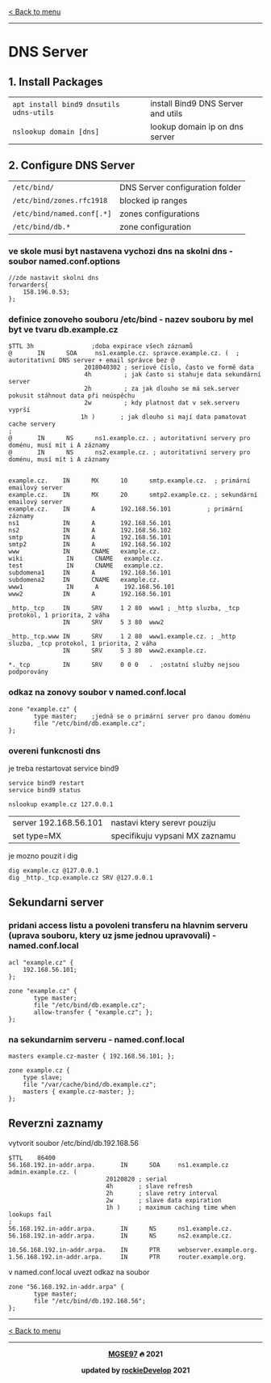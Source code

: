 [< Back to menu](../README.md)

---

# DNS Server

## 1. Install Packages

<table>
    <tr><td><code>apt install bind9 dnsutils udns-utils</code></td><td>install Bind9 DNS Server and utils</td></tr>
    <tr><td><code>nslookup domain [dns]</code></td><td>lookup domain ip on dns server</td></tr>
</table>

## 2. Configure DNS Server

<table>
    <tr><td><code>/etc/bind/</code></td><td>DNS Server configuration folder</td></tr>
    <tr><td><code>/etc/bind/zones.rfc1918</code></td><td>blocked ip ranges</td></tr>
    <tr><td><code>/etc/bind/named.conf[.*]</code></td><td>zones configurations</td></tr>
    <tr><td><code>/etc/bind/db.*</code></td><td>zone configuration</td></tr>
</table>

### ve skole musi byt nastavena vychozi dns na skolni dns - soubor named.conf.options

    //zde nastavit skolni dns
    forwarders{
        158.196.0.53;
    };

### definice zonoveho souboru /etc/bind - nazev souboru by mel byt ve tvaru db.example.cz
    
    $TTL 3h 			   ;doba expirace všech záznamů
    @       IN      SOA     ns1.example.cz. spravce.example.cz. (  ; autoritativní DNS server + email správce bez @
                         2018040302 ; seriové číslo, často ve formě data
                         4h         ; jak často si stahuje data sekundární server
                         2h         ; za jak dlouho se má sek.server pokusit stáhnout data při neúspěchu
                         2w         ; kdy platnost dat v sek.serveru vyprší
                        1h )       ; jak dlouho si mají data pamatovat cache servery
    ;
    @       IN      NS      ns1.example.cz. ; autoritativní servery pro doménu, musí mít i A záznamy
    @       IN      NS      ns2.example.cz. ; autoritativní servery pro doménu, musí mít i A záznamy


    example.cz.    IN      MX      10      smtp.example.cz.  ; primární emailový server
    example.cz.    IN      MX      20      smtp2.example.cz. ; sekundární emailový server
    example.cz.    IN      A       192.168.56.101          ; primární záznamy
    ns1            IN      A       192.168.56.101
    ns2            IN      A       192.168.56.102
    smtp           IN      A       192.168.56.101
    smtp2          IN      A       192.168.56.102
    www            IN      CNAME   example.cz.
    wiki	        IN      CNAME   example.cz.
    test	        IN      CNAME   example.cz.
    subdomena1     IN      A       192.168.56.101
    subdomena2     IN      CNAME   example.cz.
    www1	        IN      A       192.168.56.101
    www2           IN      A       192.168.56.101

    _http._tcp     IN      SRV     1 2 80  www1 ; _http sluzba, _tcp protokol, 1 priorita, 2 váha
                   IN      SRV     5 3 80  www2

    _http._tcp.www IN      SRV     1 2 80  www1.example.cz. ; _http sluzba, _tcp protokol, 1 priorita, 2 váha
                   IN      SRV     5 3 80  www2.example.cz.

    *._tcp         IN      SRV     0 0 0   .  ;ostatní služby nejsou podporovány

### odkaz na zonovy soubor v named.conf.local
    zone "example.cz" {
           type master;    ;jedná se o primární server pro danou doménu
           file "/etc/bind/db.example.cz";
    };
 
### overeni funkcnosti dns
je treba restartovat service bind9

    service bind9 restart
    service bind9 status

    nslookup example.cz 127.0.0.1
<table>
<tr><td>server 192.168.56.101 </td><td>nastavi ktery serevr pouziju</td></tr>
<tr><td>set type=MX </td><td> specifikuju vypsani MX zaznamu</td></tr>
</table>

je mozno pouzit i dig

    dig example.cz @127.0.0.1
    dig _http._tcp.example.cz SRV @127.0.0.1

## Sekundarni server
### pridani access listu a povoleni transferu na hlavnim serveru (uprava souboru, ktery uz jsme jednou upravovali) - named.conf.local

    acl "example.cz" {
        192.168.56.101;
    };

    zone "example.cz" {
           type master;
           file "/etc/bind/db.example.cz";
           allow-transfer { "example.cz"; };
    };

### na sekundarnim serveru - named.conf.local
    masters example.cz-master { 192.168.56.101; };

    zone example.cz {
        type slave;
        file "/var/cache/bind/db.example.cz";
        masters { example.cz-master; };
    };

## Reverzni zaznamy
vytvorit soubor /etc/bind/db.192.168.56

    $TTL    86400
    56.168.192.in-addr.arpa.       IN      SOA     ns1.example.cz admin.example.cz. (
                               20120820 ; serial
                               4h       ; slave refresh
                               2h       ; slave retry interval
                               2w       ; slave data expiration
                               1h )     ; maximum caching time when lookups fail
    ;
    56.168.192.in-addr.arpa.       IN      NS      ns1.example.cz.
    56.168.192.in-addr.arpa.       IN      NS      ns2.example.cz. 

    10.56.168.192.in-addr.arpa.    IN      PTR     webserver.example.org.
    1.56.168.192.in-addr.arpa.     IN      PTR     router.example.org.

v named.conf.local uvezt odkaz na soubor

    zone "56.168.192.in-addr.arpa" {
           type master;
           file "/etc/bind/db.192.168.56";
    };

---

[< Back to menu](../README.md)

---

<p align="center">
    <b><a href="https://github.com/MGSE97" target="_blank">MGSE97</a> 🔥 2021</b>
</div>
<p align="center">
    <b>updated by <a href="https://github.com/rockieDevelop" target="_blank">rockieDevelop</a> 2021</b>
</div>

